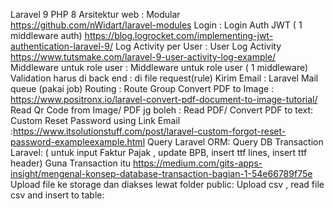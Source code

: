 Laravel 9
PHP 8
Arsitektur web                     : Modular https://github.com/nWidart/laravel-modules
Login                                    : Login Auth JWT ( 1 middleware auth) https://blog.logrocket.com/implementing-jwt-authentication-laravel-9/
Log Activity per User            : User Log Activity https://www.tutsmake.com/laravel-9-user-activity-log-example/
Middleware untuk role user : Middleware untuk role user ( 1  middleware)
Validation harus di back end : di file request(rule)
Kirim Email                             : Laravel Mail queue (pakai job)
Routing                                  : Route Group
Convert PDF to Image           : https://www.positronx.io/laravel-convert-pdf-document-to-image-tutorial/
Read Qr Code from Image/ PDF jg boleh :
Read PDF/ Convert PDF to text:
Custom Reset Password using Link Email :https://www.itsolutionstuff.com/post/laravel-custom-forgot-reset-password-exampleexample.html
Query Laravel ORM:
Query DB Transaction Laravel:
 ( untuk input Faktur Pajak , update BPB, insert ttf lines, insert ttf header)
Guna Transaction itu https://medium.com/gits-apps-insight/mengenal-konsep-database-transaction-bagian-1-54e66789f75e
Upload file ke storage dan diakses lewat folder public:
Upload csv , read file csv and insert to table:
